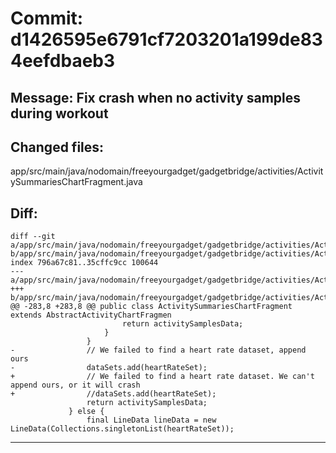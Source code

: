 # Commit: d1426595e6791cf7203201a199de834eefdbaeb3
## Message: Fix crash when no activity samples during workout
## Changed files:
 
app/src/main/java/nodomain/freeyourgadget/gadgetbridge/activities/ActivitySummariesChartFragment.java
## Diff:
```
diff --git a/app/src/main/java/nodomain/freeyourgadget/gadgetbridge/activities/ActivitySummariesChartFragment.java b/app/src/main/java/nodomain/freeyourgadget/gadgetbridge/activities/ActivitySummariesChartFragment.java
index 796a67c81..35cffc9cc 100644
--- a/app/src/main/java/nodomain/freeyourgadget/gadgetbridge/activities/ActivitySummariesChartFragment.java
+++ b/app/src/main/java/nodomain/freeyourgadget/gadgetbridge/activities/ActivitySummariesChartFragment.java
@@ -283,8 +283,8 @@ public class ActivitySummariesChartFragment extends AbstractActivityChartFragmen
                         return activitySamplesData;
                     }
                 }
-                // We failed to find a heart rate dataset, append ours
-                dataSets.add(heartRateSet);
+                // We failed to find a heart rate dataset. We can't append ours, or it will crash
+                //dataSets.add(heartRateSet);
                 return activitySamplesData;
             } else {
                 final LineData lineData = new LineData(Collections.singletonList(heartRateSet));
```
-----------------------------------
